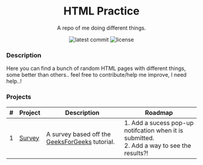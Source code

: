 <div align="center">
    <h1>HTML Practice</h1>
    <p>A repo of me doing different things.</p>
</div>

<div align="center">
    <img alt="latest commit" src="https://img.shields.io/github/last-commit/johnsyslo/html?style=for-the-badge&color=eb7c77">
    <img alt="license" src="https://img.shields.io/github/license/johnsyslo/html?style=for-the-badge&color=eb7c77">
</div>

### Description
Here you can find a bunch of random HTML pages with different things, some better than others.. feel free to contribute/help me improve, I need help..!

### Projects
| #           | Project     | Description | Roadmap     |
| ----------- | ----------- | ----------- | ----------- |
| 1           | [Survey](https://github.com/johnsyslo/html/tree/main/survey) | A survey based off the [GeeksForGeeks](https://www.geeksforgeeks.org/build-a-survey-form-using-html-and-css/) tutorial. | 1. Add a sucess pop-up notifcation when it is submitted.<br> 2. Add a way to see the results?! |
